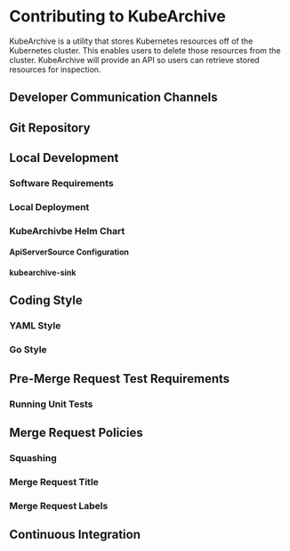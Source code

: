 # Contributing to KubeArchive

KubeArchive is a utility that stores Kubernetes resources off of the
Kubernetes cluster. This enables users to delete those resources from
the cluster. KubeArchive will provide an API so users can retrieve
stored resources for inspection.

## Developer Communication Channels

## Git Repository

## Local Development

### Software Requirements

### Local Deployment

### KubeArchivbe Helm Chart

#### ApiServerSource Configuration

#### kubearchive-sink

## Coding Style

### YAML Style

### Go Style

## Pre-Merge Request Test Requirements

### Running Unit Tests

## Merge Request Policies

### Squashing

### Merge Request Title

### Merge Request Labels

## Continuous Integration
